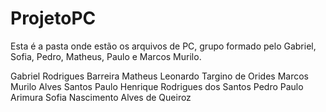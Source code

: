 # ProjetoPC
Esta é a pasta onde estão os arquivos de PC, grupo formado pelo Gabriel, Sofia, Pedro, Matheus, Paulo e Marcos Murilo.

Gabriel Rodrigues Barreira
Matheus Leonardo Targino de Orides
Marcos Murilo Alves Santos
Paulo Henrique Rodrigues dos Santos
Pedro Paulo Arimura
Sofia Nascimento Alves de Queiroz
